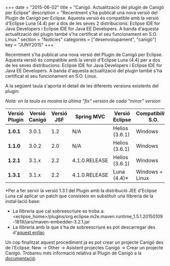 +++
date        = "2015-06-02"
title       = "Canigó. Actualització del plugin de Canigó per Eclipse"
description = "Recentment s'ha publicat una nova versió del Plugin de Canigó per Eclipse. Aquesta versió és compatible amb la versió d'Eclipse Luna (4.4) per a dos de les seves 2 distribucions: Eclipse IDE for Java Developers i Eclipse IDE for Java EE Developers. A banda d'aquesta actualització del plugin també s'ha certificat el seu funcionament en S.O. Linux."
section     = "Notícies"
categories  = ["desenvolupament", "canigó"]
key 		= "JUNY2015"
+++

Recentment s'ha publicat una nova versió del Plugin de Canigó per Eclipse. Aquesta versió és compatible amb la versió d'Eclipse Luna (4.4) per a dos de les seves distribucions: Eclipse IDE for Java Developers i Eclipse IDE for Java EE Developers. A banda d'aquesta actualització del plugin també s'ha certificat el seu funcionament en S.O. Linux.

A la següent taula s'aporta el detall de les diferents versions existents del plugin:

*Nota: en la taula es mostra la última "fix" version de cada "minor" version*

|Versió Plugin|Versió Canigó|Versió JSF|Spring MVC|Versió Eclipse|Compatibilitat S.O.|
|-----|---|---|---|--------------|-------|
|**1.0.1**|3.0.1|1.2|N/A|Helios (3.6.1)|Windows|
|**1.1.0**|3.0.2|2.0|N/A|Helios (3.6.1)|Windows|
|**1.2.1**|3.1.x|2.2|4.1.0.RELEASE|Helios (3.6.1)|Windows|
|**1.3.1**|3.1.x|2.2|4.1.0.RELEASE|Luna (4.4)*|Windows + Linux|

*Per a fer servir la versió 1.3.1 del Plugin amb la distribució JEE d'Eclipse Luna cal aplicar un patch que consisteix en substituïr una llibreria de la instal·lació base:

+ La llibreria que cal sobreescriure es troba a: \<eclipse_home\>/plugins/org.eclipse.m2e.maven.runtime_1.5.1.20150109-1819/jars/maven-embedder-3.2.1.jar
+ La llibrería amb la que s'ha de sobreescriure es pot descarregar des d'[aquest enllaç](http://canigo.ctti.gencat.cat/devenv/patch_plugin_canigo/maven-embedder-3.2.1.jar)

Un cop finalitzat aquest procediment ja es pot crear un projecte Canigó des de l'Eclipse: New -> Other -> Asistent projectes Canigó -> Crear un projecte Canigó. Trobareu més informació relativa al Plugin de Canigó a la [documentació](http://canigo.ctti.gencat.cat/canigo-download-related/plugin-canigo/).